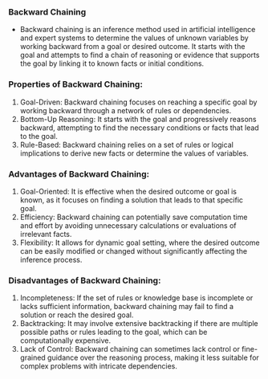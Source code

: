### Backward Chaining
- Backward chaining is an inference method used in artificial intelligence and expert systems to determine the values of unknown variables by working backward from a goal or desired outcome. It starts with the goal and attempts to find a chain of reasoning or evidence that supports the goal by linking it to known facts or initial conditions.

### Properties of Backward Chaining:
1. Goal-Driven: Backward chaining focuses on reaching a specific goal by working backward through a network of rules or dependencies.
2. Bottom-Up Reasoning: It starts with the goal and progressively reasons backward, attempting to find the necessary conditions or facts that lead to the goal.
3. Rule-Based: Backward chaining relies on a set of rules or logical implications to derive new facts or determine the values of variables.

### Advantages of Backward Chaining:
1. Goal-Oriented: It is effective when the desired outcome or goal is known, as it focuses on finding a solution that leads to that specific goal.
2. Efficiency: Backward chaining can potentially save computation time and effort by avoiding unnecessary calculations or evaluations of irrelevant facts.
3. Flexibility: It allows for dynamic goal setting, where the desired outcome can be easily modified or changed without significantly affecting the inference process.

### Disadvantages of Backward Chaining:
1. Incompleteness: If the set of rules or knowledge base is incomplete or lacks sufficient information, backward chaining may fail to find a solution or reach the desired goal.
2. Backtracking: It may involve extensive backtracking if there are multiple possible paths or rules leading to the goal, which can be computationally expensive.
3. Lack of Control: Backward chaining can sometimes lack control or fine-grained guidance over the reasoning process, making it less suitable for complex problems with intricate dependencies.


